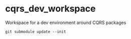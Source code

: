 # cqrs_dev_workspace
Workspace for a dev environment around CQRS packages


```
git submodule update --init
```
